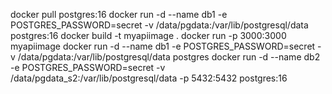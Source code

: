 docker pull postgres:16
docker run -d --name db1 -e POSTGRES_PASSWORD=secret -v /data/pgdata:/var/lib/postgresql/data postgres:16
docker build -t myapiimage .
docker run -p 3000:3000 myapiimage
docker run -d --name db1 -e POSTGRES_PASSWORD=secret -v /data/pgdata:/var/lib/postgresql/data postgres
docker run -d --name db2 -e POSTGRES_PASSWORD=secret -v /data/pgdata_s2:/var/lib/postgresql/data -p 5432:5432 postgres:16

